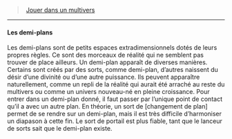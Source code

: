 ﻿---
!GenericItem
Name: Les demi-plans
Id: planes_hd.md#les-demi-plans
ParentLink: planes_hd.md#jouer-dans-un-multivers
ParentName: Jouer dans un multivers
NameLevel: 4
Attributes: {}
AttributesDictionary: >+
  {}

---
> [Jouer dans un multivers](hd_planes.md)

---

#### Les demi-plans

Les demi-plans sont de petits espaces extradimensionnels dotés de leurs propres règles. Ce sont des morceaux de réalité qui ne semblent pas trouver de place ailleurs. Un demi-plan apparaît de diverses manières. Certains sont créés par des sorts, comme demi-plan, d’autres naissent du désir d’une divinité ou d’une autre puissance. Ils peuvent apparaître naturellement, comme un repli de la réalité qui aurait été arraché au reste du multivers ou comme un univers nouveau-né en pleine croissance. Pour entrer dans un demi-plan donné, il faut passer par l’unique point de contact qu’il a avec un autre plan. En théorie, un sort de [changement de plan] permet de se rendre sur un demi-plan, mais il est très difficile d’harmoniser un diapason à cette fin. Le sort de portail est plus fiable, tant que le lanceur de sorts sait que le demi-plan existe.

